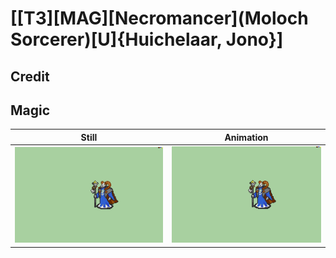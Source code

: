 # [\[T3\]\[MAG\]\[Necromancer\]\(Moloch Sorcerer\)\[U\]{Huichelaar, Jono}]

## Credit


	
## Magic

| Still | Animation |
| :---: | :-------: |
| ![Magic still](./Magic_000.png) | ![Magic animation](./Magic.gif) |
